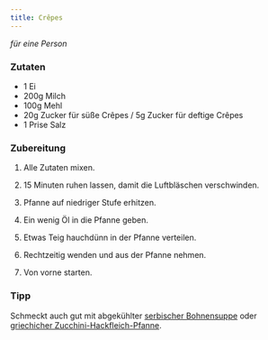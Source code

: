 ```yaml
---
title: Crêpes
---
```

*für eine Person*

### Zutaten
* 1 Ei
* 200g Milch
* 100g Mehl
* 20g Zucker für süße Crêpes / 5g Zucker für deftige Crêpes
* 1 Prise Salz

### Zubereitung
1. Alle Zutaten mixen.
1. 15 Minuten ruhen lassen, damit die Luftbläschen verschwinden.

1. Pfanne auf niedriger Stufe erhitzen.
1. Ein wenig Öl in die Pfanne geben.
1. Etwas Teig hauchdünn in der Pfanne verteilen.
1. Rechtzeitig wenden und aus der Pfanne nehmen.
1. Von vorne starten.

### Tipp
Schmeckt auch gut mit abgekühlter [serbischer Bohnensuppe](/rezepte/serbische-bohnensuppe.md) oder [griechicher Zucchini-Hackfleich-Pfanne](/rezepte/griechische-zucchini-hackfleisch-pfanne.md).